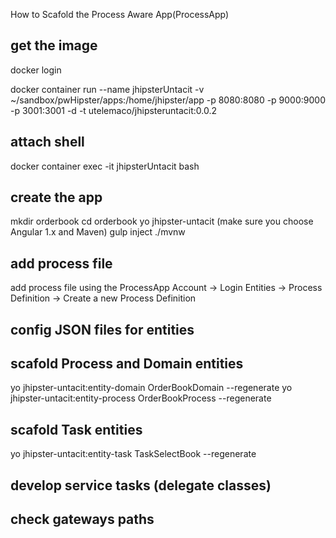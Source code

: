 How to Scafold the Process Aware App(ProcessApp)

get the image
-------------
docker login

docker container run --name jhipsterUntacit -v ~/sandbox/pwHipster/apps:/home/jhipster/app -p 8080:8080 -p 9000:9000 -p 3001:3001 -d -t utelemaco/jhipsteruntacit:0.0.2

attach shell
------------
docker container exec -it jhipsterUntacit bash

create the app
--------------
mkdir orderbook
cd orderbook
yo jhipster-untacit (make sure you choose Angular 1.x  and Maven)
gulp inject
./mvnw

add process file
----------------
add process file using the ProcessApp 
Account -> Login
Entities -> Process Definition -> Create a new Process Definition

config JSON files for entities
----------------

scafold Process and Domain entities
--------------------------
yo jhipster-untacit:entity-domain OrderBookDomain --regenerate
yo jhipster-untacit:entity-process OrderBookProcess --regenerate

scafold Task entities
---------------------
yo jhipster-untacit:entity-task TaskSelectBook --regenerate

develop service tasks (delegate classes)
----------------------------------------
## 

check gateways paths
--------------------
